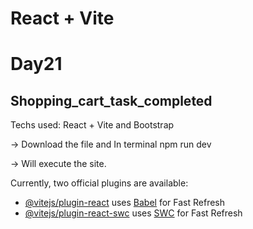 # React + Vite
# Day21

<h2>Shopping_cart_task_completed</h2>

Techs used:
React + Vite and Bootstrap

-> Download the file and In terminal npm run dev

-> Will execute the site.

Currently, two official plugins are available:

- [@vitejs/plugin-react](https://github.com/vitejs/vite-plugin-react/blob/main/packages/plugin-react/README.md) uses [Babel](https://babeljs.io/) for Fast Refresh
- [@vitejs/plugin-react-swc](https://github.com/vitejs/vite-plugin-react-swc) uses [SWC](https://swc.rs/) for Fast Refresh
